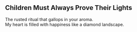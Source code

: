 Children Must Always Prove Their Lights
---------------------------------------
The rusted ritual that gallops in your aroma.  
My heart is filled with happiness like a diamond landscape.  
